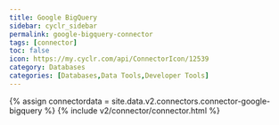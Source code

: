 ```yaml
---
title: Google BigQuery
sidebar: cyclr_sidebar
permalink: google-bigquery-connector
tags: [connector]
toc: false
icon: https://my.cyclr.com/api/ConnectorIcon/12539
category: Databases
categories: [Databases,Data Tools,Developer Tools]
---
```

{% assign connectordata = site.data.v2.connectors.connector-google-bigquery %}
{% include v2/connector/connector.html %}	